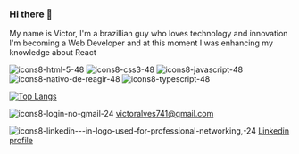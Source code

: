 ### Hi there 👋
My name is Victor, I'm a brazillian guy who loves technology and innovation
I'm becoming a Web Developer and at this moment I was enhancing my knowledge about React

![icons8-html-5-48](https://user-images.githubusercontent.com/101835324/165111872-1db50d31-ff08-4c68-8f8d-372172a3e58d.png)
![icons8-css3-48](https://user-images.githubusercontent.com/101835324/165111999-a12764fb-a618-4c85-9fc1-8a9fd68e4db0.png)
![icons8-javascript-48](https://user-images.githubusercontent.com/101835324/165112022-48184c69-8e81-42cc-a27c-ac9bbc852aaa.png)
![icons8-nativo-de-reagir-48](https://user-images.githubusercontent.com/101835324/165111932-c277d356-3bd2-4f63-9869-46be28cc984b.png)
![icons8-typescript-48](https://user-images.githubusercontent.com/101835324/166572642-372a5550-ae9e-434a-a109-c17f6f62410c.png)



[![Top Langs](https://github-readme-stats.vercel.app/api/top-langs/?username=Victor-Alves1&layout=compact&theme=chartreuse-dark&textcolor=white)](https://github.com/anuraghazra/github-readme-stats)

![icons8-login-no-gmail-24](https://user-images.githubusercontent.com/101835324/165110087-db4014ea-66cc-460d-b1ee-919a2322983e.png) victoralves741@gmail.com

![icons8-linkedin---in-logo-used-for-professional-networking,-24](https://user-images.githubusercontent.com/101835324/165109787-02337703-2363-4ac4-b50e-c2e9e66dce62.png) [Linkedin profile](https://www.linkedin.com/in/victor-alves-da-costa-257375220/)

<!-- [![Anurag's GitHub stats](https://github-readme-stats.vercel.app/api?username=Victor-Alves1&show_icons=true&theme=chartreuse-dark)](https://github.com/anuraghazra/github-readme-stats) -->


<!--
**Victor-Alves1/Victor-Alves1** is a ✨ _special_ ✨ repository because its `README.md` (this file) appears on your GitHub profile.

Here are some ideas to get you started:

- 🔭 I’m currently working on ...
- 🌱 I’m currently learning ...
- 👯 I’m looking to collaborate on ...
- 🤔 I’m looking for help with ...
- 💬 Ask me about ...
- 📫 How to reach me: ...
- 😄 Pronouns: ...
- ⚡ Fun fact: ...
-->
